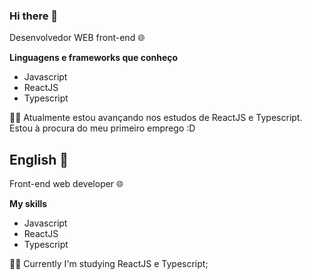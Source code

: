 ### Hi there 👋
Desenvolvedor WEB front-end 🌐

**Linguagens e frameworks que conheço**
- Javascript
- ReactJS
- Typescript 

👨‍🎓 Atualmente estou avançando nos estudos de ReactJS e Typescript. Estou à procura do meu primeiro emprego :D


## English 🍁

Front-end web developer 🌐

**My skills**
- Javascript
- ReactJS
- Typescript

👨‍🎓 Currently I'm studying ReactJS e Typescript;

